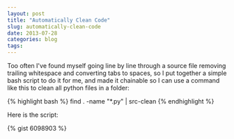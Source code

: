 ```yaml
---
layout: post
title: "Automatically Clean Code"
slug: automatically-clean-code
date: 2013-07-28
categories: blog
tags:
---
```


Too often I've found myself going line by line through a source file removing trailing whitespace and converting tabs to spaces, so I put together a simple bash script to do it for me, and made it chainable so I can use a command like this to clean all python files in a folder:

{% highlight bash %}
find . -name "*.py" | src-clean
{% endhighlight %}

Here is the script:

{% gist 6098903 %}
